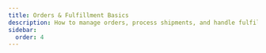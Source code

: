 ```yaml
---
title: Orders & Fulfillment Basics
description: How to manage orders, process shipments, and handle fulfillment in Shopify.
sidebar:
  order: 4
---
```

